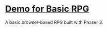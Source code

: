 # [Demo for Basic RPG](https://gracious-meninsky-8c635f.netlify.app/)
A basic browser-based RPG built with Phaser 3. 
